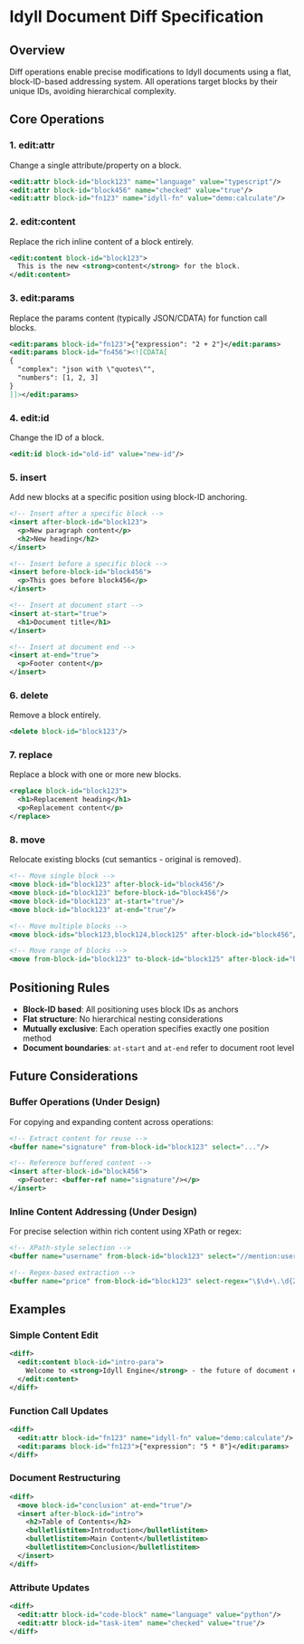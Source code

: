 # Idyll Document Diff Specification

## Overview

Diff operations enable precise modifications to Idyll documents using a flat, block-ID-based addressing system. All operations target blocks by their unique IDs, avoiding hierarchical complexity.

## Core Operations

### 1. edit:attr
Change a single attribute/property on a block.

```xml
<edit:attr block-id="block123" name="language" value="typescript"/>
<edit:attr block-id="block456" name="checked" value="true"/>
<edit:attr block-id="fn123" name="idyll-fn" value="demo:calculate"/>
```

### 2. edit:content  
Replace the rich inline content of a block entirely.

```xml
<edit:content block-id="block123">
  This is the new <strong>content</strong> for the block.
</edit:content>
```

### 3. edit:params
Replace the params content (typically JSON/CDATA) for function call blocks.

```xml
<edit:params block-id="fn123">{"expression": "2 + 2"}</edit:params>
<edit:params block-id="fn456"><![CDATA[
{
  "complex": "json with \"quotes\"",
  "numbers": [1, 2, 3]
}
]]></edit:params>
```

### 4. edit:id
Change the ID of a block.

```xml
<edit:id block-id="old-id" value="new-id"/>
```

### 5. insert
Add new blocks at a specific position using block-ID anchoring.

```xml
<!-- Insert after a specific block -->
<insert after-block-id="block123">
  <p>New paragraph content</p>
  <h2>New heading</h2>
</insert>

<!-- Insert before a specific block -->
<insert before-block-id="block456">
  <p>This goes before block456</p>
</insert>

<!-- Insert at document start -->
<insert at-start="true">
  <h1>Document title</h1>
</insert>

<!-- Insert at document end -->
<insert at-end="true">
  <p>Footer content</p>
</insert>
```

### 6. delete
Remove a block entirely.

```xml
<delete block-id="block123"/>
```

### 7. replace
Replace a block with one or more new blocks.

```xml
<replace block-id="block123">
  <h1>Replacement heading</h1>
  <p>Replacement content</p>
</replace>
```

### 8. move
Relocate existing blocks (cut semantics - original is removed).

```xml
<!-- Move single block -->
<move block-id="block123" after-block-id="block456"/>
<move block-id="block123" before-block-id="block456"/>
<move block-id="block123" at-start="true"/>
<move block-id="block123" at-end="true"/>

<!-- Move multiple blocks -->
<move block-ids="block123,block124,block125" after-block-id="block456"/>

<!-- Move range of blocks -->
<move from-block-id="block123" to-block-id="block125" after-block-id="block456"/>
```

## Positioning Rules

- **Block-ID based**: All positioning uses block IDs as anchors
- **Flat structure**: No hierarchical nesting considerations
- **Mutually exclusive**: Each operation specifies exactly one position method
- **Document boundaries**: `at-start` and `at-end` refer to document root level

## Future Considerations

### Buffer Operations (Under Design)
For copying and expanding content across operations:

```xml
<!-- Extract content for reuse -->
<buffer name="signature" from-block-id="block123" select="..."/>

<!-- Reference buffered content -->
<insert after-block-id="block456">
  <p>Footer: <buffer-ref name="signature"/></p>
</insert>
```

### Inline Content Addressing (Under Design)  
For precise selection within rich content using XPath or regex:

```xml
<!-- XPath-style selection -->
<buffer name="username" from-block-id="block123" select="//mention:user[1]"/>

<!-- Regex-based extraction -->
<buffer name="price" from-block-id="block123" select-regex="\$\d+\.\d{2}"/>
```

## Examples

### Simple Content Edit
```xml
<diff>
  <edit:content block-id="intro-para">
    Welcome to <strong>Idyll Engine</strong> - the future of document execution.
  </edit:content>
</diff>
```

### Function Call Updates
```xml
<diff>
  <edit:attr block-id="fn123" name="idyll-fn" value="demo:calculate"/>
  <edit:params block-id="fn123">{"expression": "5 * 8"}</edit:params>
</diff>
```

### Document Restructuring
```xml
<diff>
  <move block-id="conclusion" at-end="true"/>
  <insert after-block-id="intro">
    <h2>Table of Contents</h2>
    <bulletlistitem>Introduction</bulletlistitem>
    <bulletlistitem>Main Content</bulletlistitem>
    <bulletlistitem>Conclusion</bulletlistitem>
  </insert>
</diff>
```

### Attribute Updates
```xml
<diff>
  <edit:attr block-id="code-block" name="language" value="python"/>
  <edit:attr block-id="task-item" name="checked" value="true"/>
</diff>
```